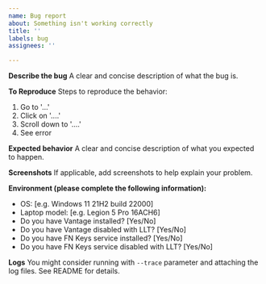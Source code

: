 ```yaml
---
name: Bug report
about: Something isn't working correctly
title: ''
labels: bug
assignees: ''

---
```


**Describe the bug**
A clear and concise description of what the bug is.

**To Reproduce**
Steps to reproduce the behavior:
1. Go to '...'
2. Click on '....'
3. Scroll down to '....'
4. See error

**Expected behavior**
A clear and concise description of what you expected to happen.

**Screenshots**
If applicable, add screenshots to help explain your problem.

**Environment (please complete the following information):**
 - OS: [e.g. Windows 11 21H2 build 22000]
 - Laptop model: [e.g. Legion 5 Pro 16ACH6]
 - Do you have Vantage installed? [Yes/No]
 - Do you have Vantage disabled with LLT? [Yes/No]
 - Do you have FN Keys service installed? [Yes/No]
 - Do you have FN Keys service disabled with LLT? [Yes/No]

**Logs**
You might consider running with `--trace` parameter and attaching the log files. See README for details.
